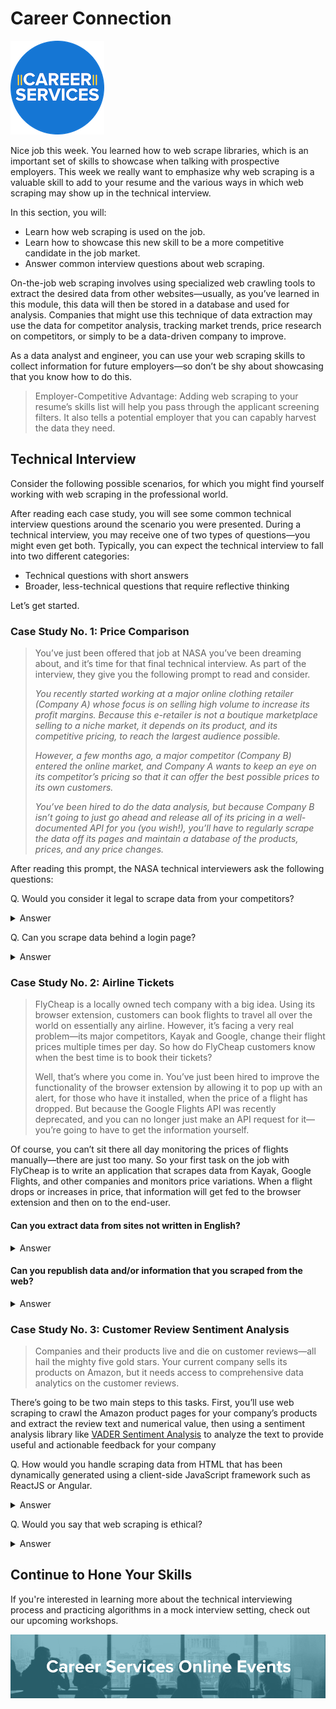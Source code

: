 # Career Connection

![career services logo](assets/logo.png)

Nice job this week. You learned how to web scrape libraries, which is an important set of skills to showcase when talking with prospective employers. This week we really want to emphasize why web scraping is a valuable skill to add to your resume and the various ways in which web scraping may show up in the technical interview.

In this section, you will:

- Learn how web scraping is used on the job.
- Learn how to showcase this new skill to be a more competitive candidate in the job market.
- Answer common interview questions about web scraping.

On-the-job web scraping involves using specialized web crawling tools to extract the desired data from other websites—usually, as you’ve learned in this module, this data will then be stored in a database and used for analysis. Companies that might use this technique of data extraction may use the data for competitor analysis, tracking market trends, price research on competitors, or simply to be a data-driven company to improve.

As a data analyst and engineer, you can use your web scraping skills to collect information for future employers—so don’t be shy about showcasing that you know how to do this.

> Employer-Competitive Advantage: Adding web scraping to your resume’s skills list will help you pass through the applicant screening filters.  It also tells a potential employer that you can capably harvest the data they need.

## Technical Interview

Consider the following possible scenarios, for which you might find yourself working with web scraping in the professional world.

After reading each case study, you will see some common technical interview questions around the scenario you were presented. During a technical interview, you may receive one of two types of questions—you might even get both. Typically, you can expect the technical interview to fall into two different categories:

- Technical questions with short answers
- Broader, less-technical questions that require reflective thinking

Let’s get started.

### Case Study No. 1: Price Comparison

> You’ve just been offered that job at NASA you’ve been dreaming about, and it’s time for that final technical interview. As part of the interview, they give you the following prompt to read and consider.
>
> *You recently started working at a major online clothing retailer (Company A) whose focus is on selling high volume to increase its profit margins. Because this e-retailer is not a boutique marketplace selling to a niche market, it depends on its product, and its competitive pricing, to reach the largest audience possible.*
>
> *However, a few months ago, a major competitor (Company B) entered the online market, and Company A wants to keep an eye on its competitor’s pricing so that it can offer the best possible prices to its own customers.*
>
> *You’ve been hired to do the data analysis, but because Company B isn’t going to just go ahead and release all of its pricing in a well-documented API for you (you wish!), you’ll have to regularly scrape the data off its pages and maintain a database of the products, prices, and any price changes.*

After reading this prompt, the NASA technical interviewers ask the following questions:

Q. Would you consider it legal to scrape data from your competitors?

<details>
<summary>Answer</summary>
This is a relatively gray area. The short answer is yes, unless there’s some sort of privacy/legal agreement on its website that specifically prohibits web scraping. However, even if it’s legal to scrape data from the page, do consider how you then use that data may have legal implications of its own. In other words, you couldn’t scrape data and then republish and represent it as your own.
</details>

Q. Can you scrape data behind a login page?

<details>
<summary>Answer</summary>
Yes, you could. But it is significantly more difficult. You would need to provide the web application with valid credentials, and then navigate to the authenticated portion of the site and scrape—to do this, you could use some sort of browser automation tool like Selenium Web Driver. This process, though, is not readily recommended.
</details>

### Case Study No. 2: Airline Tickets

> FlyCheap is a locally owned tech company with a big idea. Using its browser extension, customers can book flights to travel all over the world on essentially any airline. However, it’s facing a very real problem—its major competitors, Kayak and Google, change their flight prices multiple times per day. So how do FlyCheap customers know when the best time is to book their tickets?
>
> Well, that’s where you come in. You’ve just been hired to improve the functionality of the browser extension by allowing it to pop up with an alert, for those who have it installed, when the price of a flight has dropped. But because the Google Flights API was recently deprecated, and you can no longer just make an API request for it—you’re going to have to get the information yourself.

Of course, you can’t sit there all day monitoring the prices of flights manually—there are just too many. So your first task on the job with FlyCheap is to write an application that scrapes data from Kayak, Google Flights, and other companies and monitors price variations. When a flight drops or increases in price, that information will get fed to the browser extension and then on to the end-user.

#### Can you extract data from sites not written in English?

<details>
<summary>Answer</summary>
Of course. You can extract data in any language, even if it’s not in a Roman-style alphabet (i.e., Chinese, Japanese, Korean), but obviously the material you scrape remains in the language you scrape it in.
</details>

#### Can you republish data and/or information that you scraped from the web?

<details>
<summary>Answer</summary>
Another gray area—maybe! Watch out for policies that explicitly forbid redistribution of material and/or the citation guidelines. You might be able to freely republish, not republish at all, or republish with limitations and credits to the original authors. If you’re unsure, get in touch with the owner of the site you’re scraping from.
</details>

### Case Study No. 3: Customer Review Sentiment Analysis

> Companies and their products live and die on customer reviews—all hail the mighty five gold stars. Your current company sells its products on Amazon, but it needs access to comprehensive data analytics on the customer reviews.

There’s going to be two main steps to this tasks. First, you’ll use web scraping to crawl the Amazon product pages for your company’s products and extract the review text and numerical value, then using a sentiment analysis library like [VADER Sentiment Analysis](https://github.com/cjhutto/vaderSentiment) to analyze the text to provide useful and actionable feedback for your company

Q. How would you handle scraping data from HTML that has been dynamically generated using a client-side JavaScript framework such as ReactJS or Angular.

<details>
<summary>Answer</summary>
You can, but again it’s a challenging task. Imagine the site has an empty <div></div> tag where content is dynamically generated—if you try the ordinary web scraping approach, your data will come back empty because there’s nothing there. So you have a couple of options: (a) reverse engineering the JavaScript that is dynamically generating the content or (b) force the page to generate the content and then scrape it—to do this, you can use Selenium WebDriver to navigate to and load the page, then trigger your scrape.
</details>

Q. Would you say that web scraping is ethical?

<details>
<summary>Answer</summary>
This is not something we can really give you an answer to. In some cases it will be, and in others it won’t be. Before scraping data, consider the ethical implications of doing so, especially what you are going to do with that data.
</details>

## Continue to Hone Your Skills

If you're interested in learning more about the technical interviewing process and practicing algorithms in a mock interview setting, check out our upcoming workshops.

![Events banner](./assets/events.png)
